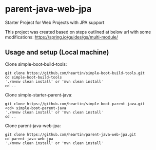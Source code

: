 # parent-java-web-jpa
Starter Project for Web Projects with JPA support

This project was created based on steps outlined at below url with some modifications:
https://spring.io/guides/gs/multi-module/

## Usage and setup (Local machine)

Clone simple-boot-build-tools: <br>
```
git clone https://github.com/heartin/simple-boot-build-tools.git
cd simple-boot-build-tools
'./mvnw clean install' or 'mvn clean install'
cd ..
```

Clone simple-starter-parent-java: <br>
```
git clone https://github.com/heartin/simple-boot-parent-java.git
<cd> simple-boot-parent-java
'./mvnw clean install' or 'mvn clean install'
cd ..
```

Clone parent-java-web-jpa: <br>
```
git clone https://github.com/heartin/parent-java-web-jpa.git
cd parent-java-web-jpa
'./mvnw clean install' or 'mvn clean install'
```
